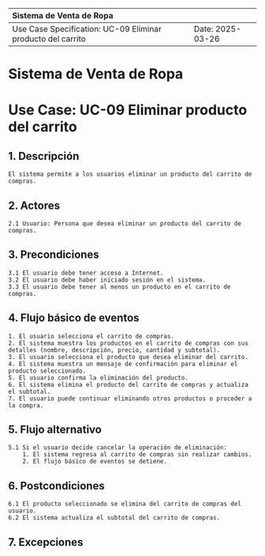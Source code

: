 | Sistema de Venta de Ropa |  |
| :--------- | --------- |
| Use Case Specification: UC-09 Eliminar producto del carrito | Date: 2025-03-26 |

# Sistema de Venta de Ropa
# Use Case: UC-09 Eliminar producto del carrito

## 1. Descripción
    El sistema permite a los usuarios eliminar un producto del carrito de compras.

## 2. Actores
    2.1 Usuario: Persona que desea eliminar un producto del carrito de compras.

## 3. Precondiciones
    3.1 El usuario debe tener acceso a Internet.
    3.2 El usuario debe haber iniciado sesión en el sistema.
    3.3 El usuario debe tener al menos un producto en el carrito de compras.

## 4. Flujo básico de eventos
    1. El usuario selecciona el carrito de compras.
    2. El sistema muestra los productos en el carrito de compras con sus detalles (nombre, descripción, precio, cantidad y subtotal).
    3. El usuario selecciona el producto que desea eliminar del carrito.
    4. El sistema muestra un mensaje de confirmación para eliminar el producto seleccionado.
    5. El usuario confirma la eliminación del producto.
    6. El sistema elimina el producto del carrito de compras y actualiza el subtotal.
    7. El usuario puede continuar eliminando otros productos o proceder a la compra.

## 5. Flujo alternativo
    5.1 Si el usuario decide cancelar la operación de eliminación:
        1. El sistema regresa al carrito de compras sin realizar cambios.
        2. El flujo básico de eventos se detiene.

## 6. Postcondiciones
    6.1 El producto seleccionado se elimina del carrito de compras del usuario.
    6.2 El sistema actualiza el subtotal del carrito de compras.

## 7. Excepciones